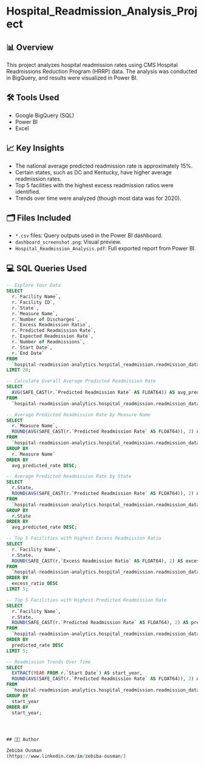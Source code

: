 # Hospital_Readmission_Analysis_Project

## 📊 Overview
This project analyzes hospital readmission rates using CMS Hospital Readmissions Reduction Program (HRRP) data. The analysis was conducted in BigQuery, and results were visualized in Power BI.

## 🛠 Tools Used
- Google BigQuery (SQL)
- Power BI
- Excel

## 📈 Key Insights
- The national average predicted readmission rate is approximately 15%.
- Certain states, such as DC and Kentucky, have higher average readmission rates.
- Top 5 facilities with the highest excess readmission ratios were identified.
- Trends over time were analyzed (though most data was for 2020).

## 🗂 Files Included
- `*.csv` files: Query outputs used in the Power BI dashboard.
- `dashboard_screenshot.png`: Visual preview.
- `Hospital_Readmission_Analysis.pdf`: Full exported report from Power BI.

## 💻 SQL Queries Used

```sql
-- Explore Your Data
SELECT
  r.`Facility Name`,
  r.`Facility ID`,
  r.`State`,
  r.`Measure Name`,
  r.`Number of Discharges`,
  r.`Excess Readmission Ratio`,
  r.`Predicted Readmission Rate`,
  r.`Expected Readmission Rate`,
  r.`Number of Readmissions`,
  r.`Start Date`,
  r.`End Date`
FROM
  `hospital-readmission-analytics.hospital_readmission.readmission_data` AS r
LIMIT 20;

-- Calculate Overall Average Predicted Readmission Rate
SELECT
  AVG(SAFE_CAST(r.`Predicted Readmission Rate` AS FLOAT64)) AS avg_predicted_readmission_rate
FROM
  `hospital-readmission-analytics.hospital_readmission.readmission_data` AS r;

-- Average Predicted Readmission Rate by Measure Name
SELECT
  r.`Measure Name`,
  ROUND(AVG(SAFE_CAST(r.`Predicted Readmission Rate` AS FLOAT64)), 2) AS avg_predicted_rate
FROM
  `hospital-readmission-analytics.hospital_readmission.readmission_data` AS r
GROUP BY
  r.`Measure Name`
ORDER BY
  avg_predicted_rate DESC;

-- Average Predicted Readmission Rate by State
SELECT
  r.State,
  ROUND(AVG(SAFE_CAST(r.`Predicted Readmission Rate` AS FLOAT64)), 2) AS avg_predicted_rate
FROM
  `hospital-readmission-analytics.hospital_readmission.readmission_data` AS r
GROUP BY
  r.State
ORDER BY
  avg_predicted_rate DESC;

-- Top 5 Facilities with Highest Excess Readmission Ratio
SELECT
  r.`Facility Name`,
  r.State,
  ROUND(SAFE_CAST(r.`Excess Readmission Ratio` AS FLOAT64), 2) AS excess_ratio
FROM
  `hospital-readmission-analytics.hospital_readmission.readmission_data` AS r
ORDER BY
  excess_ratio DESC
LIMIT 5;

-- Top 5 Facilities with Highest Predicted Readmission Rate
SELECT
  r.`Facility Name`,
  r.State,
  ROUND(SAFE_CAST(r.`Predicted Readmission Rate` AS FLOAT64), 2) AS predicted_rate
FROM
  `hospital-readmission-analytics.hospital_readmission.readmission_data` AS r
ORDER BY
  predicted_rate DESC
LIMIT 5;

-- Readmission Trends Over Time
SELECT
  EXTRACT(YEAR FROM r.`Start Date`) AS start_year,
  ROUND(AVG(SAFE_CAST(r.`Predicted Readmission Rate` AS FLOAT64)), 2) AS avg_predicted_rate
FROM
  `hospital-readmission-analytics.hospital_readmission.readmission_data` AS r
GROUP BY
  start_year
ORDER BY
  start_year;




## 🧑‍💼 Author

Zebiba Ousman
(https://www.linkedin.com/in/zebiba-ousman/)  


